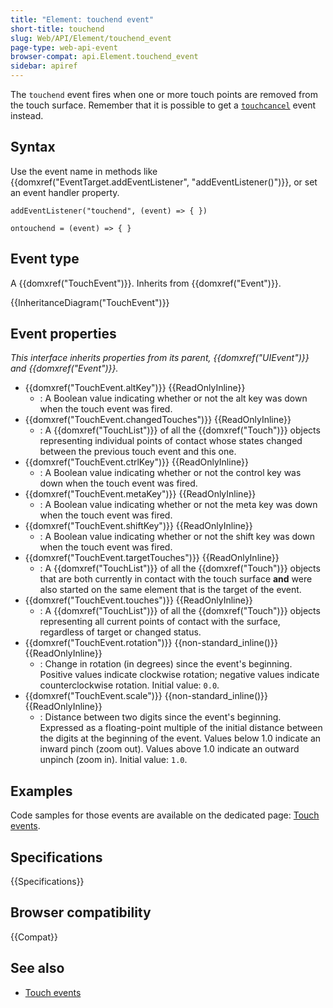 ```yaml
---
title: "Element: touchend event"
short-title: touchend
slug: Web/API/Element/touchend_event
page-type: web-api-event
browser-compat: api.Element.touchend_event
sidebar: apiref
---
```


The `touchend` event fires when one or more touch points are removed from the touch surface. Remember that it is possible to get a [`touchcancel`](/en-US/docs/Web/API/Element/touchcancel_event) event instead.

## Syntax

Use the event name in methods like {{domxref("EventTarget.addEventListener", "addEventListener()")}}, or set an event handler property.

```js-nolint
addEventListener("touchend", (event) => { })

ontouchend = (event) => { }
```

## Event type

A {{domxref("TouchEvent")}}. Inherits from {{domxref("Event")}}.

{{InheritanceDiagram("TouchEvent")}}

## Event properties

_This interface inherits properties from its parent, {{domxref("UIEvent")}} and {{domxref("Event")}}._

- {{domxref("TouchEvent.altKey")}} {{ReadOnlyInline}}
  - : A Boolean value indicating whether or not the alt key was down when the touch event was fired.
- {{domxref("TouchEvent.changedTouches")}} {{ReadOnlyInline}}
  - : A {{domxref("TouchList")}} of all the {{domxref("Touch")}} objects representing individual points of contact whose states changed between the previous touch event and this one.
- {{domxref("TouchEvent.ctrlKey")}} {{ReadOnlyInline}}
  - : A Boolean value indicating whether or not the control key was down when the touch event was fired.
- {{domxref("TouchEvent.metaKey")}} {{ReadOnlyInline}}
  - : A Boolean value indicating whether or not the meta key was down when the touch event was fired.
- {{domxref("TouchEvent.shiftKey")}} {{ReadOnlyInline}}
  - : A Boolean value indicating whether or not the shift key was down when the touch event was fired.
- {{domxref("TouchEvent.targetTouches")}} {{ReadOnlyInline}}
  - : A {{domxref("TouchList")}} of all the {{domxref("Touch")}} objects that are both currently in contact with the touch surface **and** were also started on the same element that is the target of the event.
- {{domxref("TouchEvent.touches")}} {{ReadOnlyInline}}
  - : A {{domxref("TouchList")}} of all the {{domxref("Touch")}} objects representing all current points of contact with the surface, regardless of target or changed status.
- {{domxref("TouchEvent.rotation")}} {{non-standard_inline()}} {{ReadOnlyInline}}
  - : Change in rotation (in degrees) since the event's beginning. Positive values indicate clockwise rotation; negative values indicate counterclockwise rotation. Initial value: `0.0`.
- {{domxref("TouchEvent.scale")}} {{non-standard_inline()}} {{ReadOnlyInline}}
  - : Distance between two digits since the event's beginning. Expressed as a floating-point multiple of the initial distance between the digits at the beginning of the event. Values below 1.0 indicate an inward pinch (zoom out). Values above 1.0 indicate an outward unpinch (zoom in). Initial value: `1.0`.

## Examples

Code samples for those events are available on the dedicated page: [Touch events](/en-US/docs/Web/API/Touch_events).

## Specifications

{{Specifications}}

## Browser compatibility

{{Compat}}

## See also

- [Touch events](/en-US/docs/Web/API/Touch_events)
